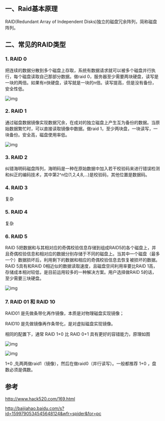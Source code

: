 ## 一、Raid基本原理

RAID(Redundant Array of Independent Disks)独立的磁盘冗余阵列，简称磁盘阵列。

## 二、常见的RAID类型

### 1. RAID 0

把连续的数据分散到多个磁盘上存取，系统有数据请求就可以被多个磁盘并行执行，每个磁盘读取自己那部分数据。做raid 0，服务器至少需要两块硬盘，读写是一块的两倍。如果有n快硬盘，读写就是一块的n倍。读写提高，但是没有备份，安全性低。

![img](..\..\image\raid0.jpg)

### 2. RAID 1

通过磁盘数据镜像实现数据冗余，在成对的独立磁盘上产生互为备份的数据。当原始数据繁忙时，可以直接读取镜像中数据。做raid 1，至少两块盘，一块读写，一块备份。安全高，磁盘使用率低。

![img](..\..\image\raid1.jpg)

### 3. RAID 2

纠错海明码磁盘阵列，海明码是一种在原始数据中加入若干校验码来进行错误检测和纠正的编码技术，其中第2^n位(1,2,4,8,...)是校验码，其他位置是数据码。

### 4. RAID 3

复杂

### 5. RAID 4

复杂

### 6. RAID 5

RAID 5把数据和与其相对应的奇偶校验信息存储到组成RAID5的各个磁盘上，并且奇偶校验信息和相对应的数据分别存储于不同的磁盘上。当其中一个磁盘（最多一个）数据损坏后，利用剩下的数据和相应的奇偶校验信息去恢复被损坏的数据。RAID 5具有和RAID 0相近似的数据读取速度，且磁盘空间利用率要比RAID 1高，存储成本相对较低，是目前运用较多的一种解决方案。用户选择做RAID 5的话，至少需要三块硬盘。

![img](..\..\image\raid5.jpg)



### 7. RAID 01 和 RAID 10

RAID01 是先做条带化再作镜像，本质是对物理磁盘实现镜像；

RAID10 是先做镜像再作条带化，是对虚拟磁盘实现镜像。

相同的配置下，通常 RAID 1+0 比 RAID 0+1 具有更好的容错能力，原理如图 



![img](..\..\image\raid01.png)

![img](..\..\image\raid10.png)

1+0 ,先两两做raid1（镜像），然后在做raid0（并行读写）。一般都推荐 1+0 ，盘数必须是偶数。





## 参考

http://www.hack520.com/169.html

http://baijiahao.baidu.com/s?id=1599790534545648124&wfr=spider&for=pc